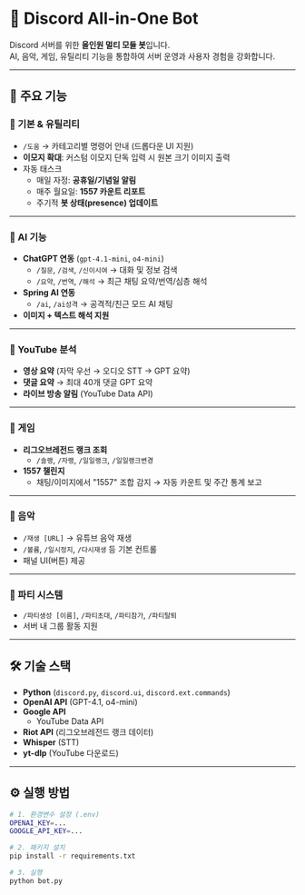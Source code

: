 # 🤖 Discord All-in-One Bot

Discord 서버를 위한 **올인원 멀티 모듈 봇**입니다.  
AI, 음악, 게임, 유틸리티 기능을 통합하여 서버 운영과 사용자 경험을 강화합니다.

---

## 🚀 주요 기능

### 🔹 기본 & 유틸리티
- `/도움` → 카테고리별 명령어 안내 (드롭다운 UI 지원)
- **이모지 확대**: 커스텀 이모지 단독 입력 시 원본 크기 이미지 출력
- 자동 태스크
  - 매일 자정: **공휴일/기념일 알림**
  - 매주 월요일: **1557 카운트 리포트**
  - 주기적 **봇 상태(presence) 업데이트**

---

### 🔹 AI 기능
- **ChatGPT 연동** (`gpt-4.1-mini`, `o4-mini`)
  - `/질문`, `/검색`, `/신이시여` → 대화 및 정보 검색
  - `/요약`, `/번역`, `/해석` → 최근 채팅 요약/번역/심층 해석
- **Spring AI 연동**
  - `/ai`, `/ai성격` → 공격적/친근 모드 AI 채팅
- **이미지 + 텍스트 해석 지원**

---

### 🔹 YouTube 분석
- **영상 요약** (자막 우선 → 오디오 STT → GPT 요약)
- **댓글 요약** → 최대 40개 댓글 GPT 요약
- **라이브 방송 알림** (YouTube Data API)

---

### 🔹 게임
- **리그오브레전드 랭크 조회**
  - `/솔랭`, `/자랭`, `/일일랭크`, `/일일랭크변경`
- **1557 챌린지**
  - 채팅/이미지에서 "1557" 조합 감지 → 자동 카운트 및 주간 통계 보고

---

### 🔹 음악
- `/재생 [URL]` → 유튜브 음악 재생
- `/볼륨`, `/일시정지`, `/다시재생` 등 기본 컨트롤
- 패널 UI(버튼) 제공

---

### 🔹 파티 시스템
- `/파티생성 [이름]`, `/파티초대`, `/파티참가`, `/파티탈퇴`
- 서버 내 그룹 활동 지원

---

## 🛠️ 기술 스택
- **Python** (`discord.py`, `discord.ui`, `discord.ext.commands`)
- **OpenAI API** (GPT-4.1, o4-mini)
- **Google API**
  - YouTube Data API
- **Riot API** (리그오브레전드 랭크 데이터)
- **Whisper** (STT)
- **yt-dlp** (YouTube 다운로드)

---

## ⚙️ 실행 방법
```bash
# 1. 환경변수 설정 (.env)
OPENAI_KEY=...
GOOGLE_API_KEY=...

# 2. 패키지 설치
pip install -r requirements.txt

# 3. 실행
python bot.py
